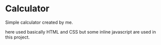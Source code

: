 # Calculator

Simple calculator created by me.

here used basically HTML and CSS but some inline javascript are used in this project.
